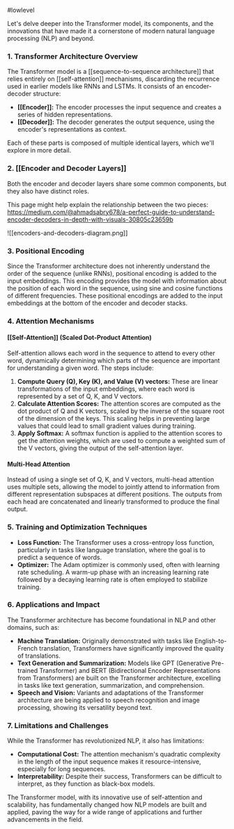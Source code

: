 #lowlevel 


Let's delve deeper into the Transformer model, its components, and the innovations that have made it a cornerstone of modern natural language processing (NLP) and beyond.

### **1. Transformer Architecture Overview**
The Transformer model is a [[sequence-to-sequence architecture]] that relies entirely on [[self-attention]] mechanisms, discarding the recurrence used in earlier models like RNNs and LSTMs. It consists of an encoder-decoder structure:

- **[[Encoder]]:** The encoder processes the input sequence and creates a series of hidden representations.
- **[[Decoder]]:** The decoder generates the output sequence, using the encoder's representations as context.

Each of these parts is composed of multiple identical layers, which we'll explore in more detail.

### **2. [[Encoder and Decoder Layers]]**
Both the encoder and decoder layers share some common components, but they also have distinct roles.

This page might help explain the relationship between the two pieces: https://medium.com/@ahmadsabry678/a-perfect-guide-to-understand-encoder-decoders-in-depth-with-visuals-30805c23659b

![[encoders-and-decoders-diagram.png]]

### **3. Positional Encoding**
Since the Transformer architecture does not inherently understand the order of the sequence (unlike RNNs), positional encoding is added to the input embeddings. This encoding provides the model with information about the position of each word in the sequence, using sine and cosine functions of different frequencies. These positional encodings are added to the input embeddings at the bottom of the encoder and decoder stacks.

### **4. Attention Mechanisms**
#### **[[Self-Attention]] (Scaled Dot-Product Attention)**
Self-attention allows each word in the sequence to attend to every other word, dynamically determining which parts of the sequence are important for understanding a given word. The steps include:

1. **Compute Query (Q), Key (K), and Value (V) vectors:** These are linear transformations of the input embeddings, where each word is represented by a set of Q, K, and V vectors.
2. **Calculate Attention Scores:** The attention scores are computed as the dot product of Q and K vectors, scaled by the inverse of the square root of the dimension of the keys. This scaling helps in preventing large values that could lead to small gradient values during training.
3. **Apply Softmax:** A softmax function is applied to the attention scores to get the attention weights, which are used to compute a weighted sum of the V vectors, giving the output of the self-attention layer.

#### **Multi-Head Attention**
Instead of using a single set of Q, K, and V vectors, multi-head attention uses multiple sets, allowing the model to jointly attend to information from different representation subspaces at different positions. The outputs from each head are concatenated and linearly transformed to produce the final output.

### **5. Training and Optimization Techniques**
- **Loss Function:** The Transformer uses a cross-entropy loss function, particularly in tasks like language translation, where the goal is to predict a sequence of words.
- **Optimizer:** The Adam optimizer is commonly used, often with learning rate scheduling. A warm-up phase with an increasing learning rate followed by a decaying learning rate is often employed to stabilize training.

### **6. Applications and Impact**
The Transformer architecture has become foundational in NLP and other domains, such as:

- **Machine Translation:** Originally demonstrated with tasks like English-to-French translation, Transformers have significantly improved the quality of translations.
- **Text Generation and Summarization:** Models like GPT (Generative Pre-trained Transformer) and BERT (Bidirectional Encoder Representations from Transformers) are built on the Transformer architecture, excelling in tasks like text generation, summarization, and comprehension.
- **Speech and Vision:** Variants and adaptations of the Transformer architecture are being applied to speech recognition and image processing, showing its versatility beyond text.

### **7. Limitations and Challenges**
While the Transformer has revolutionized NLP, it also has limitations:
- **Computational Cost:** The attention mechanism's quadratic complexity in the length of the input sequence makes it resource-intensive, especially for long sequences.
- **Interpretability:** Despite their success, Transformers can be difficult to interpret, as they function as black-box models.

The Transformer model, with its innovative use of self-attention and scalability, has fundamentally changed how NLP models are built and applied, paving the way for a wide range of applications and further advancements in the field.